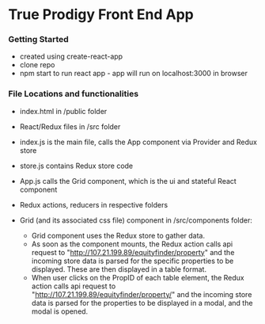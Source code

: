 # True Prodigy Front End App

### Getting Started
* created using create-react-app 
* clone repo
* npm start to run react app - app will run on localhost:3000 in browser

### File Locations and functionalities
* index.html in /public folder
* React/Redux files in /src folder
* index.js is the main file, calls the App component via Provider and Redux store
* store.js contains Redux store code
* App.js calls the Grid component, which is the ui and stateful React component
* Redux actions, reducers in respective folders
* Grid (and its associated css file) component in /src/components folder:

  * Grid component uses the Redux store to gather data.
  * As soon as the component mounts, the Redux action calls api request to "http://107.21.199.89/equityfinder/property" and the incoming store data is parsed for the specific properties to be displayed. These are then displayed in a table format.
  * When user clicks on the PropID of each table element, the Redux action calls api request to "http://107.21.199.89/equityfinder/property/<propID>" and the incoming store data is parsed for the properties to be displayed in a modal, and the modal is opened.
